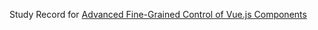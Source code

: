 Study Record for [Advanced Fine-Grained Control of Vue.js Components](https://egghead.io/lessons/vue-js-simplify-vue-components-with-vue-class-component)
